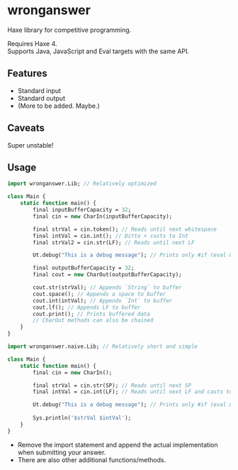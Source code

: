 # wronganswer

Haxe library for competitive programming.

Requires Haxe 4.  
Supports Java, JavaScript and Eval targets with the same API.

## Features

- Standard input
- Standard output
- (More to be added. Maybe.)

## Caveats

Super unstable!

## Usage

```haxe
import wronganswer.Lib; // Relatively optimized

class Main {
	static function main() {
		final inputBufferCapacity = 32;
		final cin = new CharIn(inputBufferCapacity);

		final strVal = cin.token(); // Reads until next whitespace
		final intVal = cin.int(); // Ditto + casts to Int
		final strVal2 = cin.str(LF); // Reads until next LF

		Ut.debug("This is a debug message"); // Prints only #if (eval && debug)

		final outputBufferCapacity = 32;
		final cout = new CharOut(outputBufferCapacity);

		cout.str(strVal); // Appends `String` to buffer
		cout.space(); // Appends a space to buffer
		cout.int(intVal); // Appends `Int` to buffer
		cout.lf(); // Appends LF to buffer
		cout.print(); // Prints buffered data
		// CharOut methods can also be chained
	}
}
```

```haxe
import wronganswer.naive.Lib; // Relatively short and simple

class Main {
	static function main() {
		final cin = new CharIn();

		final strVal = cin.str(SP); // Reads until next SP
		final intVal = cin.int(LF); // Reads until next LF and casts to Int

		Ut.debug("This is a debug message"); // Prints only #if (eval && debug)
		
		Sys.println('$strVal $intVal');
	}
}
```

- Remove the import statement and append the actual implementation when submitting your answer.
- There are also other additional functions/methods.
